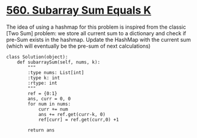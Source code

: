 # [560. Subarray Sum Equals K](https://leetcode.com/problems/subarray-sum-equals-k/)

The idea of using a hashmap for this problem is inspired from the classic [Two Sum] problem: we store all current sum to a dictionary and check if pre-Sum exists in the hashmap. Update the HashMap with the current sum (which will eventually be the pre-sum of next calculations)

```
class Solution(object):
    def subarraySum(self, nums, k):
        """
        :type nums: List[int]
        :type k: int
        :rtype: int
        """
        ref = {0:1}
        ans, curr = 0, 0
        for num in nums:
            curr += num
            ans += ref.get(curr-k, 0)    
            ref[curr] = ref.get(curr,0) +1
        
        return ans
```
